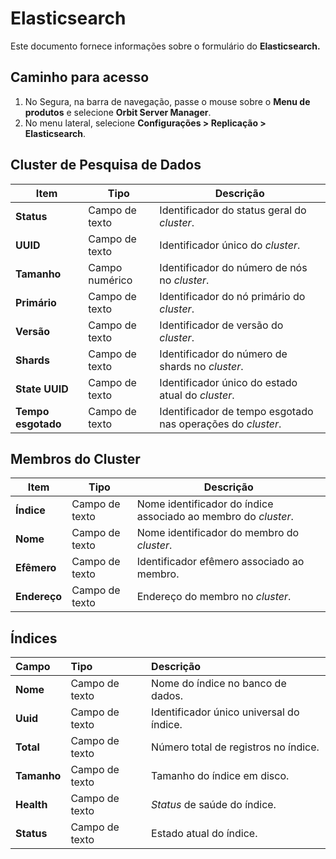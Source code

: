 # Elasticsearch

Este documento fornece informações sobre o formulário do **Elasticsearch.**

## Caminho para acesso

1. No Segura, na barra de navegação, passe o mouse sobre o **Menu de produtos** e selecione **Orbit Server Manager**.  
2. No menu lateral, selecione **Configurações \> Replicação \> Elasticsearch**.

## Cluster de Pesquisa de Dados

| Item | Tipo | Descrição |
| ----- | ----- | ----- |
| **Status** | Campo de texto | Identificador do status geral do *cluster*. |
| **UUID** | Campo de texto | Identificador único do *cluster*. |
| **Tamanho** | Campo numérico | Identificador do número de nós no *cluster*. |
| **Primário** | Campo de texto | Identificador do nó primário do *cluster*. |
| **Versão** | Campo de texto | Identificador de versão do *cluster*. |
| **Shards** | Campo de texto | Identificador do número de shards no *cluster*. |
| **State UUID** | Campo de texto | Identificador único do estado atual do *cluster*. |
| **Tempo esgotado** | Campo de texto | Identificador de tempo esgotado nas operações do *cluster*. |

## Membros do Cluster

| Item | Tipo | Descrição |
| ----- | ----- | ----- |
| **Índice** | Campo de texto | Nome identificador do índice associado ao membro do *cluster*. |
| **Nome** | Campo de texto | Nome identificador do membro do *cluster*. |
| **Efêmero** | Campo de texto | Identificador efêmero associado ao membro. |
| **Endereço** | Campo de texto | Endereço do membro no *cluster*. |

## Índices

| Campo | Tipo | Descrição |
| :---- | :---- | :---- |
| **Nome** | Campo de texto | Nome do índice no banco de dados. |
| **Uuid** | Campo de texto | Identificador único universal do índice. |
| **Total** | Campo de texto | Número total de registros no índice. |
| **Tamanho** | Campo de texto | Tamanho do índice em disco. |
| **Health** | Campo de texto | *Status* de saúde do índice. |
| **Status** | Campo de texto | Estado atual do índice. |

